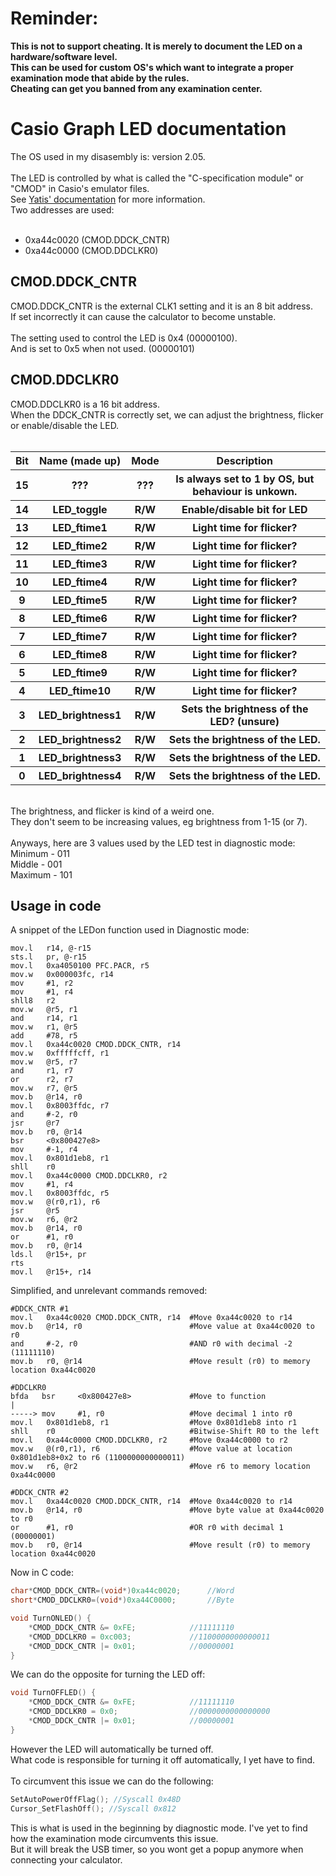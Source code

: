 <h1><b>Reminder:</b></h1>
<b>This is not to support cheating. It is merely to document the LED on a hardware/software level.
<br>This can be used for custom OS's which want to integrate a proper examination mode that abide by the rules.
<br>Cheating can get you banned from any examination center.</b>

<h1>Casio Graph LED documentation</h1>
The OS used in my disasembly is: version 2.05.
<br><br>
The LED is controlled by what is called the "C-specification module" or "CMOD" in Casio's emulator files.
<br>See <a href="https://bible.planet-casio.com/yatis/hardware/sh7305/registers_list.html#cmod---c-specification-module">Yatis' documentation</a> for more information.
<br>Two addresses are used:
<br><br>
<ul>
<li>0xa44c0020 (CMOD.DDCK_CNTR)</li>
<li>0xa44c0000 (CMOD.DDCLKR0)</li>
</ul>
<h2>CMOD.DDCK_CNTR</h2>
CMOD.DDCK_CNTR is the external CLK1 setting and it is an 8 bit address.<br>
If set incorrectly it can cause the calculator to become unstable.<br><br>
The setting used to control the LED is 0x4 (00000100).<br>
And is set to 0x5 when not used. (00000101)<br>

<h2>CMOD.DDCLKR0</h2>
CMOD.DDCLKR0 is a 16 bit address.
<br>When the DDCK_CNTR is correctly set, we can adjust the brightness, flicker or enable/disable the LED.
<br><br>
<table>
  <tr>
    <th>Bit</th>
    <th>Name (made up)</th>
    <th>Mode</th>
    <th>Description</th>
  </tr>
  <tr>
    <th>15</th>
    <th>???</th>
    <th>???</th>
    <th>Is always set to 1 by OS, but behaviour is unkown.</th>
  </tr>
  <tr>
    <th>14</th>
    <th>LED_toggle</th>
    <th>R/W</th>
    <th>Enable/disable bit for LED</th>
  </tr>
  <tr>
    <th>13</th>
    <th>LED_ftime1</th>
    <th>R/W</th>
    <th>Light time for flicker?</th>
  </tr>
  <tr>
    <th>12</th>
    <th>LED_ftime2</th>
    <th>R/W</th>
    <th>Light time for flicker?</th>
  </tr>
  <tr>
    <th>11</th>
    <th>LED_ftime3</th>
    <th>R/W</th>
    <th>Light time for flicker?</th>
  </tr>
  <tr>
    <th>10</th>
    <th>LED_ftime4</th>
    <th>R/W</th>
    <th>Light time for flicker?</th>
  </tr>
  <tr>
    <th>9</th>
    <th>LED_ftime5</th>
    <th>R/W</th>
    <th>Light time for flicker?</th>
  </tr>
  <tr>
    <th>8</th>
    <th>LED_ftime6</th>
    <th>R/W</th>
    <th>Light time for flicker?</th>
  </tr>
  <tr>
    <th>7</th>
    <th>LED_ftime7</th>
    <th>R/W</th>
    <th>Light time for flicker?</th>
  </tr>
  <tr>
    <th>6</th>
    <th>LED_ftime8</th>
    <th>R/W</th>
    <th>Light time for flicker?</th>
  </tr>
  <tr>
    <th>5</th>
    <th>LED_ftime9</th>
    <th>R/W</th>
    <th>Light time for flicker?</th>
  </tr>
  <tr>
    <th>4</th>
    <th>LED_ftime10</th>
    <th>R/W</th>
    <th>Light time for flicker?</th>
  </tr>
  <tr>
    <th>3</th>
    <th>LED_brightness1</th>
    <th>R/W</th>
    <th>Sets the brightness of the LED? (unsure)</th>
  </tr>
  <tr>
    <th>2</th>
    <th>LED_brightness2</th>
    <th>R/W</th>
    <th>Sets the brightness of the LED.</th>
  </tr>
  <tr>
    <th>1</th>
    <th>LED_brightness3</th>
    <th>R/W</th>
    <th>Sets the brightness of the LED.</th>
  </tr>
  <tr>
    <th>0</th>
    <th>LED_brightness4</th>
    <th>R/W</th>
    <th>Sets the brightness of the LED.</th>
  </tr>
</table>

<br>
The brightness, and flicker is kind of a weird one.<br>
They don't seem to be increasing values, eg brightness from 1-15 (or 7).
<br><br>
Anyways, here are 3 values used by the LED test in diagnostic mode:<br>
Minimum - 011<br>
Middle - 001<br>
Maximum - 101<br>

<h2>Usage in code</h2>

A snippet of the LEDon function used in Diagnostic mode:
<br>
```
mov.l   r14, @-r15
sts.l   pr, @-r15
mov.l   0xa4050100 PFC.PACR, r5
mov.w   0x000003fc, r14
mov     #1, r2
mov     #1, r4
shll8   r2
mov.w   @r5, r1
and     r14, r1
mov.w   r1, @r5
add     #78, r5
mov.l   0xa44c0020 CMOD.DDCK_CNTR, r14
mov.w   0xfffffcff, r1
mov.w   @r5, r7
and     r1, r7
or      r2, r7
mov.w   r7, @r5
mov.b   @r14, r0
mov.l   0x8003ffdc, r7
and     #-2, r0
jsr     @r7
mov.b   r0, @r14
bsr     <0x800427e8>
mov     #-1, r4
mov.l   0x801d1eb8, r1
shll    r0
mov.l   0xa44c0000 CMOD.DDCLKR0, r2
mov     #1, r4
mov.l   0x8003ffdc, r5
mov.w   @(r0,r1), r6
jsr     @r5
mov.w   r6, @r2
mov.b   @r14, r0
or      #1, r0
mov.b   r0, @r14
lds.l   @r15+, pr
rts
mov.l   @r15+, r14
```

Simplified, and unrelevant commands removed:

```
#DDCK_CNTR #1
mov.l   0xa44c0020 CMOD.DDCK_CNTR, r14  #Move 0xa44c0020 to r14
mov.b   @r14, r0                        #Move value at 0xa44c0020 to r0
and     #-2, r0                         #AND r0 with decimal -2 (11111110)
mov.b   r0, @r14                        #Move result (r0) to memory location 0xa44c0020

#DDCLKR0
bfda   bsr     <0x800427e8>             #Move to function
|
-----> mov     #1, r0                   #Move decimal 1 into r0
mov.l   0x801d1eb8, r1                  #Move 0x801d1eb8 into r1
shll    r0                              #Bitwise-Shift R0 to the left
mov.l   0xa44c0000 CMOD.DDCLKR0, r2     #Move 0xa44c0000 to r2
mov.w   @(r0,r1), r6                    #Move value at location 0x801d1eb8+0x2 to r6 (1100000000000011)
mov.w   r6, @r2                         #Move r6 to memory location 0xa44c0000

#DDCK_CNTR #2
mov.l   0xa44c0020 CMOD.DDCK_CNTR, r14  #Move 0xa44c0020 to r14
mov.b   @r14, r0                        #Move byte value at 0xa44c0020 to r0
or      #1, r0                          #OR r0 with decimal 1 (00000001)
mov.b   r0, @r14                        #Move result (r0) to memory location 0xa44c0020
```

Now in C code:

```C
char*CMOD_DDCK_CNTR=(void*)0xa44c0020;      //Word
short*CMOD_DDCLKR0=(void*)0xa44C0000;       //Byte

void TurnONLED() {
	*CMOD_DDCK_CNTR &= 0xFE;            //11111110
	*CMOD_DDCLKR0 = 0xc003;             //1100000000000011
	*CMOD_DDCK_CNTR |= 0x01;            //00000001
}
```

We can do the opposite for turning the LED off:

```C
void TurnOFFLED() {
	*CMOD_DDCK_CNTR &= 0xFE;            //11111110
	*CMOD_DDCLKR0 = 0x0;                //0000000000000000
	*CMOD_DDCK_CNTR |= 0x01;            //00000001
}
```

However the LED will automatically be turned off.
<br>What code is responsible for turning it off automatically, I yet have to find.
<br>
<br>To circumvent this issue we can do the following:

```C
SetAutoPowerOffFlag(); //Syscall 0x48D
Cursor_SetFlashOff(); //Syscall 0x812
```

This is what is used in the beginning by diagnostic mode. I've yet to find how the examination mode circumvents this issue.<br>
But it will break the USB timer, so you wont get a popup anymore when connecting your calculator.

